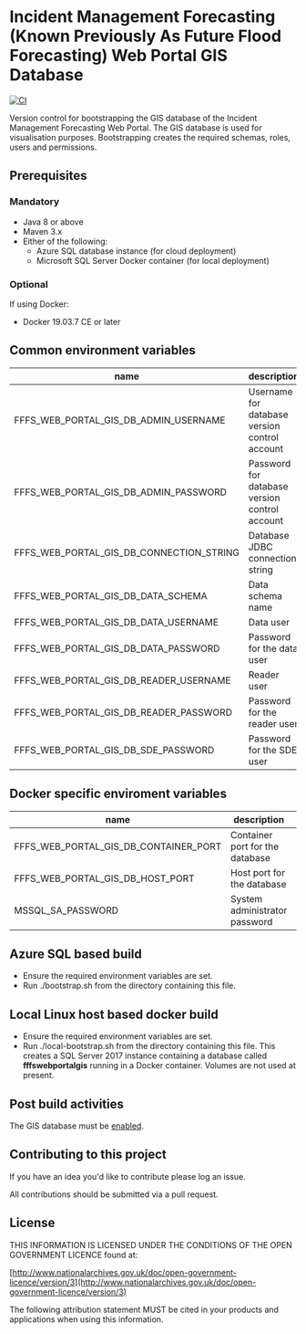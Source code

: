 # Incident Management Forecasting (Known Previously As Future Flood Forecasting) Web Portal GIS Database

[![CI](https://github.com/DEFRA/future-flood-forecasting-web-portal-gis/actions/workflows/ci.yml/badge.svg)](https://github.com/DEFRA/future-flood-forecasting-web-portal-gis/actions/workflows/ci.yml)

Version control for bootstrapping the GIS database of the Incident Management Forecasting Web Portal. The GIS database is used for visualisation purposes. Bootstrapping creates the required schemas, roles, users and permissions.

## Prerequisites

### Mandatory

* Java 8 or above
* Maven 3.x
* Either of the following:
  * Azure SQL database instance (for cloud deployment)
  * Microsoft SQL Server Docker container (for local deployment)

### Optional

If using Docker:

* Docker 19.03.7 CE or later

## Common environment variables

| name                                           | description                                           | required | default | valid       |
|------------------------------------------------|-------------------------------------------------------|----------|---------|-------------|
| FFFS_WEB_PORTAL_GIS_DB_ADMIN_USERNAME          | Username for database version control account         | yes      |         |             |
| FFFS_WEB_PORTAL_GIS_DB_ADMIN_PASSWORD          | Password for database version control account         | yes      |         |             |
| FFFS_WEB_PORTAL_GIS_DB_CONNECTION_STRING       | Database JDBC connection string                       | yes      |         |             |
| FFFS_WEB_PORTAL_GIS_DB_DATA_SCHEMA             | Data schema name                                      | yes      |         |             |
| FFFS_WEB_PORTAL_GIS_DB_DATA_USERNAME           | Data user                                             | yes      |         |             |
| FFFS_WEB_PORTAL_GIS_DB_DATA_PASSWORD           | Password for the data user                            | yes      |         |             |
| FFFS_WEB_PORTAL_GIS_DB_READER_USERNAME         | Reader user                                           | yes      |         |             |
| FFFS_WEB_PORTAL_GIS_DB_READER_PASSWORD         | Password for the reader user                          | yes      |         |             |
| FFFS_WEB_PORTAL_GIS_DB_SDE_PASSWORD            | Password for the SDE user                             | yes      |         |             |

## Docker specific enviroment variables

| name                                           | description                                           | required | default | valid       |
|------------------------------------------------|-------------------------------------------------------|----------|---------|-------------|
| FFFS_WEB_PORTAL_GIS_DB_CONTAINER_PORT          | Container port for the database                       | no       | 1433    |             |
| FFFS_WEB_PORTAL_GIS_DB_HOST_PORT               | Host port for the database                            | no       | 1433    |             |
| MSSQL_SA_PASSWORD                              | System administrator password                         | yes      |         |             |

## Azure SQL based build

* Ensure the required environment variables are set.
* Run ./bootstrap.sh from the directory containing this file.
  
## Local Linux host based docker build

* Ensure the required environment variables are set.
* Run ./local-bootstrap.sh from  the directory containing this file. This creates a SQL Server 2017 instance containing a database called **fffswebportalgis** running in a Docker container. Volumes are not used at present.

## Post build activities

The GIS database must be [enabled](https://desktop.arcgis.com/en/arcmap/10.7/tools/data-management-toolbox/enable-enterprise-geodatabase.htm).

## Contributing to this project

If you have an idea you'd like to contribute please log an issue.

All contributions should be submitted via a pull request.

## License

THIS INFORMATION IS LICENSED UNDER THE CONDITIONS OF THE OPEN GOVERNMENT LICENCE found at:

[http://www.nationalarchives.gov.uk/doc/open-government-licence/version/3](http://www.nationalarchives.gov.uk/doc/open-government-licence/version/3)

The following attribution statement MUST be cited in your products and applications when using this information.
